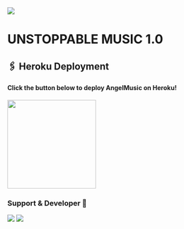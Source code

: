 <img src="https://telegra.ph/file/1995a5d3510dc419c5180.jpg"/>

# UNSTOPPABLE MUSIC 1.0



## 🖇 Heroku Deployment

<h4>Click the button below to deploy AngelMusic on Heroku!</h4>    
<a href="https://heroku.com/deploy?template=https://github.com/Shrink99b/Angelmusix-1"><img src="https://img.shields.io/badge/Deploy%20To%20Heroku-blueviolet?style=for-the-badge&logo=heroku" width="200""/></a>

  ### Support & Developer 🎑
<a href="https://telegram.me/s_unstoppable"><img src="https://img.shields.io/badge/Join-Support%20Group-blue.svg?style=for-the-badge&logo=Telegram"></a> <a href="https://telegram.me/Lost_Kiddo"><img src="https://img.shields.io/badge/%20Developer-blue.svg?style=for-the-badge&logo=Telegram"></a>
